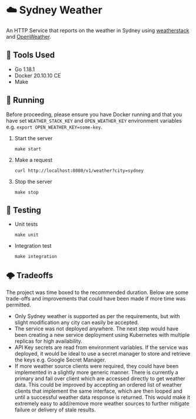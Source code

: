 # ☁️ Sydney Weather

An HTTP Service that reports on the weather in Sydney using [weatherstack](https://weatherstack.com)
and [OpenWeather](https://openweathermap.org).

## 🧰 Tools Used

- Go 1.18.1
- Docker 20.10.10 CE
- Make

## 🚀 Running

Before proceeding, please ensure you have Docker running and that you have set `WEATHER_STACK_KEY`
and `OPEN_WEATHER_KEY` environment variables e.g. `export OPEN_WEATHER_KEY=some-key`.

1. Start the server

    ```shell
    make start
    ``` 

2. Make a request

    ```shell
    curl http://localhost:8080/v1/weather?city=sydney
    ```

3. Stop the server

    ```shell
    make stop

## 🔬 Testing

- Unit tests

   ```shell
   make unit
   ```

- Integration test

   ```shell
   make integration
   ```

## 🌩 Tradeoffs

The project was time boxed to the recommended duration. Below are some trade-offs and improvements that could have been
made if more time was permitted.

- Only Sydney weather is supported as per the requirements, but with slight modification any city can easily be
  accepted.
- The service was not deployed anywhere. The next step would have been creating a new service deployment using
  Kubernetes with multiple replicas for high availability.
- API Key secrets are read from environment variables. If the service was deployed, it would be ideal to use a secret
  manager to store and retrieve the keys e.g. Google Secret Manager.
- If more weather source clients were required, they could have been implemented in a slightly more generic manner.
  There is currently a primary and fail over client which are accessed directly to get weather data. This could be
  improved by accepting an ordered list of weather clients that implement the same interface, which are then looped and
  until a successful weather data response is returned. This would make it extremely easy to add/remove more weather
  sources to further mitigate failure or delivery of stale results.
